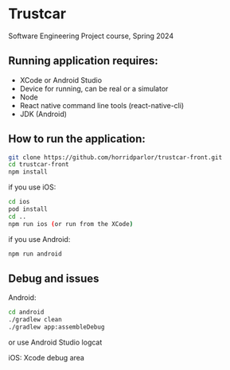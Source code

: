 # Trustcar
Software Engineering Project course, Spring 2024

## Running application requires:

- XCode or Android Studio
- Device for running, can be real or a simulator
- Node
- React native command line tools (react-native-cli)
- JDK (Android)

## How to run the application:

```bash
git clone https://github.com/horridparlor/trustcar-front.git
cd trustcar-front
npm install
```

if you use iOS:
```bash
cd ios
pod install
cd ..
npm run ios (or run from the XCode)
```

if you use Android:
```bash
npm run android
```

## Debug and issues
Android:
```bash
cd android
./gradlew clean
./gradlew app:assembleDebug
```
or use Android Studio logcat

iOS:
Xcode debug area


